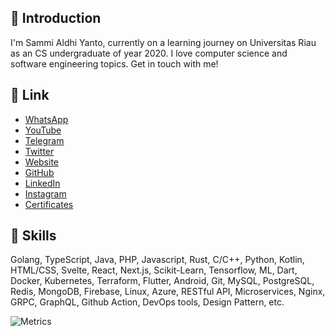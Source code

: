 ## 💬 Introduction
I'm Sammi Aldhi Yanto, currently on a learning journey on Universitas Riau as an CS undergraduate of year 2020. I love computer science and software engineering topics. Get in touch with me!

## 🔗 Link
- [WhatsApp](https://wa.link/2gi8t7)
- [YouTube](https://www.youtube.com/channel/UCf9eTh_WEnl2NV2ii-F2OZQ)
- [Telegram](https://t.me/SammiDev)
- [Twitter](https://twitter.com/sammidev_?s=09)
- [Website](https://sammidev.netlify.app)
- [GitHub](https://github.com/SemmiDev)
- [LinkedIn](https://id.linkedin.com/in/sammi-aldhi-yanto-48a11a196)
- [Instagram](https://www.instagram.com/sammidev_/)
- [Certificates](https://drive.google.com/drive/folders/1YofO6A6a3o2bLTxSryQ9S5czpkTA1B-A?usp=sharing)

## 🌱 Skills
Golang, TypeScript, Java, PHP, Javascript, Rust, C/C++, Python, Kotlin, HTML/CSS, Svelte, React, Next.js, Scikit-Learn, Tensorflow, ML, Dart, Docker, Kubernetes, Terraform, Flutter, Android, Git, MySQL, PostgreSQL, Redis, MongoDB, Firebase, Linux, Azure, RESTful API, Microservices, Nginx, GRPC, GraphQL, Github Action, DevOps tools, Design Pattern, etc.

![Metrics](https://metrics.lecoq.io/SemmiDev?template=classic&isocalendar=1&languages=1&base.indepth=false&base.hireable=false&isocalendar.duration=half-year&languages.limit=8&languages.threshold=0%25&languages.other=false&languages.colors=github&languages.sections=most-used&languages.indepth=false&languages.analysis.timeout=15&languages.categories=markup%2C%20programming&languages.recent.categories=markup%2C%20programming&languages.recent.load=300&languages.recent.days=14&config.timezone=Asia%2FJakarta)
